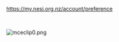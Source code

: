 <https://my.nesi.org.nz/account/preference>

 

![mceclip0.png](https://support.nesi.org.nz/hc/article_attachments/4415126933903/mceclip0.png)
